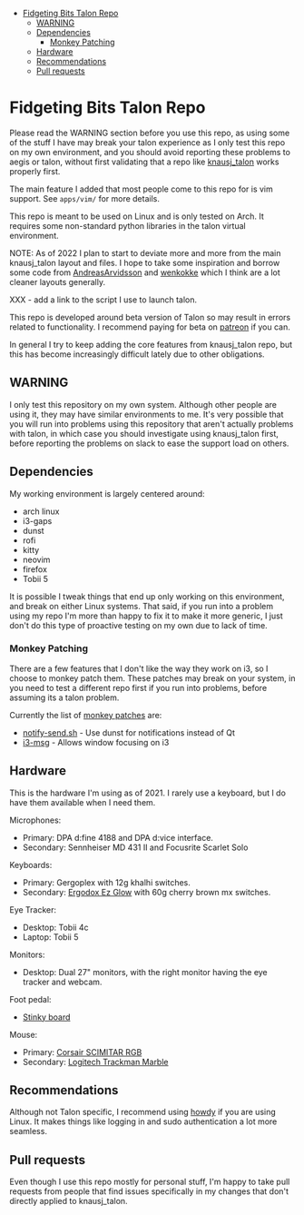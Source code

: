 <!-- vim-markdown-toc GFM -->

* [Fidgeting Bits Talon Repo](#fidgeting-bits-talon-repo)
    * [WARNING](#warning)
    * [Dependencies](#dependencies)
        * [Monkey Patching](#monkey-patching)
    * [Hardware](#hardware)
    * [Recommendations](#recommendations)
    * [Pull requests](#pull-requests)

<!-- vim-markdown-toc -->

# Fidgeting Bits Talon Repo

Please read the WARNING section before you use this repo, as using some of
the stuff I have may break your talon experience as I only test this repo on my
own environment, and you should avoid reporting these problems to aegis or
talon, without first validating that a repo like
[knausj_talon](https://github.com/knausj85/knausj_talon) works properly first.

The main feature I added that most people come to this repo for is vim support.
See `apps/vim/` for more details.

This repo is meant to be used on Linux and is only tested on Arch. It requires
some non-standard python libraries in the talon virtual environment.

NOTE: As of 2022 I plan to start to deviate more and more from the main
knausj_talon layout and files. I hope to take some inspiration and borrow some
code from [AndreasArvidsson](https://github.dev/AndreasArvidsson/andreas-talon)
and [wenkokke](https://github.com/wenkokke/talon-user) which I think are a lot
cleaner layouts generally.

XXX - add a link to the script I use to launch talon.

This repo is developed around beta version of Talon so may result in errors
related to functionality. I recommend paying for beta on
[patreon](https://www.patreon.com/join/lunixbochs?) if you can.

In general I try to keep adding the core features from knausj_talon repo, but
this has become increasingly difficult lately due to other obligations.

## WARNING

I only test this repository on my own system. Although other people are using
it, they may have similar environments to me. It's very possible that you will
run into problems using this repository that aren't actually problems with
talon, in which case you should investigate using knausj_talon first, before
reporting the problems on slack to ease the support load on others.

## Dependencies

My working environment is largely centered around:
* arch linux
* i3-gaps
* dunst
* rofi
* kitty
* neovim
* firefox
* Tobii 5

It is possible I tweak things that end up only working on this environment, and
break on either Linux systems. That said, if you run into a problem using my
repo I'm more than happy to fix it to make it more generic, I just don't do
this type of proactive testing on my own due to lack of time.

### Monkey Patching

There are a few features that I don't like the way they work on i3, so I choose
to monkey patch them. These patches may break on your system, in you need to
test a different repo first if you run into problems, before assuming its
a talon problem.

Currently the list of [monkey
patches](https://github.com/fidgetingbits/knausj_talon/blob/master/monkey/monkey_patching.py)
are:

* [notify-send.sh](https://github.com/vlevit/notify-send.sh) - Use dunst for notifications instead of Qt
* [i3-msg](https://build.i3wm.org/docs/i3-msg.html) - Allows window focusing on i3

## Hardware

This is the hardware I'm using as of 2021. I rarely use a keyboard, but I do
have them available when I need them.

Microphones:
- Primary: DPA d:fine 4188 and DPA d:vice interface.
- Secondary: Sennheiser MD 431 II and Focusrite Scarlet Solo

Keyboards:
- Primary: Gergoplex with 12g khalhi switches.
- Secondary: [Ergodox Ez Glow](https://ergodox-ez.com/pages/ergodox-ez-keyboard) with 60g cherry brown mx switches.

Eye Tracker:
- Desktop: Tobii 4c
- Laptop: Tobii 5

Monitors:
- Desktop: Dual 27" monitors, with the right monitor having the eye tracker and webcam.


Foot pedal:
- [Stinky board](https://web.archive.org/web/20160531205704/http://stinkyboard.com/)

Mouse:
- Primary: [Corsair SCIMITAR RGB](https://www.corsair.com/us/en/Categories/Products/Gaming-Mice/SCIMITAR-RGB-Optical-MOBA-MMO-Gaming-Mouse/p/CH-9000091-NA)
- Secondary: [Logitech Trackman Marble](https://www.logitech.com/assets/51557/bossa-trackman-marble.pdf)

## Recommendations

Although not Talon specific, I recommend using
[howdy](https://wiki.archlinux.org/title/Howdy) if you are using Linux. It
makes things like logging in and sudo authentication a lot more seamless.

## Pull requests

Even though I use this repo mostly for personal stuff, I'm happy to take pull
requests from people that find issues specifically in my changes that don't
directly applied to knausj_talon.
